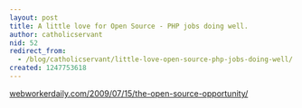 ```yaml
---
layout: post
title: A little love for Open Source - PHP jobs doing well.
author: catholicservant
nid: 52
redirect_from:
  - /blog/catholicservant/little-love-open-source-php-jobs-doing-well/
created: 1247753618
---
```

<p><a href="http://webworkerdaily.com/2009/07/15/the-open-source-opportunity/">webworkerdaily.com/2009/07/15/the-open-source-opportunity/</a></p>
